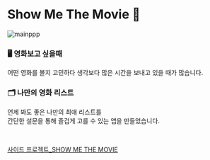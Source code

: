 # Show Me The Movie 🎥

![mainppp](https://user-images.githubusercontent.com/79234473/153358941-a9a14556-b09d-4b7f-ad24-1cdf96f8c659.png)

### 🖥 영화보고 싶을때

어떤 영화를 볼지 고민하다 생각보다 많은 시간을 보내고 있을 때가 많습니다.
<br>

### 🗂 나만의 영화 리스트

언제 봐도 좋은 나만의 최애 리스트를
<br>
간단한 설문을 통해 즐겁게 고를 수 있는 앱을 만들었습니다.

<br>

[사이드 프로젝트\_SHOW ME THE MOVIE](https://show-me-the-movie.netlify.app/)
